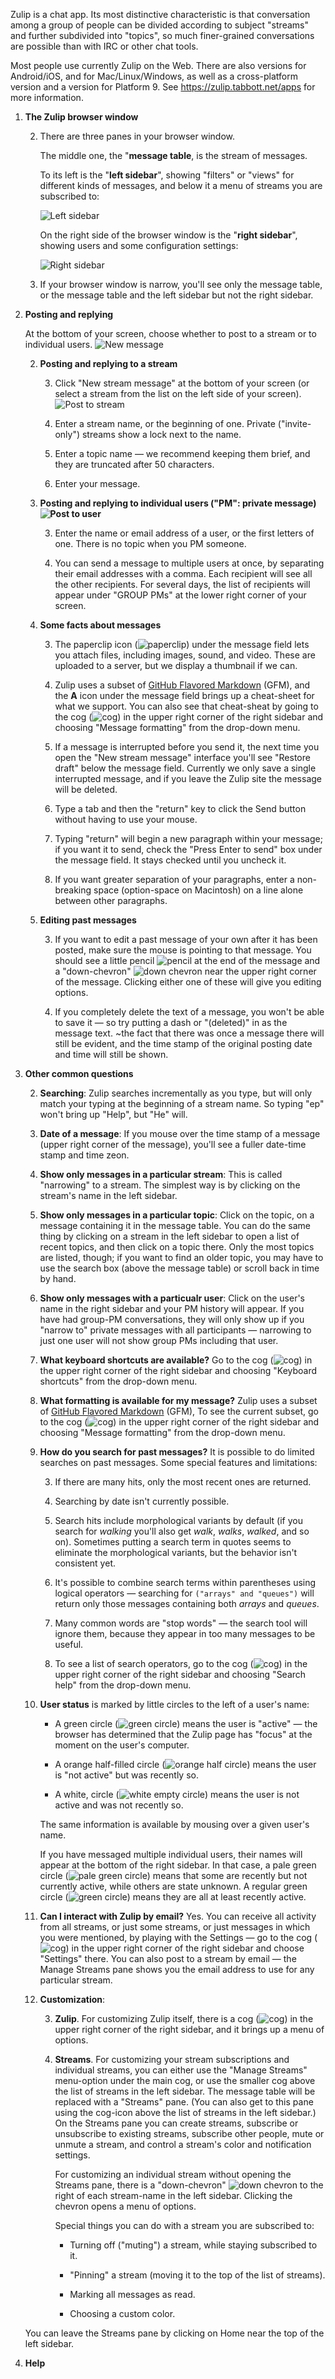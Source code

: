 Zulip is a chat app. Its most distinctive characteristic is that conversation among a group of people can be divided according to subject "streams" and further subdivided into "topics", so much finer-grained conversations are possible than with IRC or other chat tools. 

Most people use currently Zulip on the Web. There are also versions for Android/iOS, and for Mac/Linux/Windows, as well as a cross-platform version and a version for Platform 9. See https://zulip.tabbott.net/apps for more information. 

 1. **The Zulip browser window**

    2. There are three panes in your browser window. 
    
       The middle one, the "**message table**,  is the stream of messages.
       
       To its left is the "**left sidebar**", showing "filters" or "views" for different kinds of messages, and below it a menu of streams you are subscribed to:
       
       ![Left sidebar](images/left_sidebar.png)

       On the right side of the browser window is the "**right sidebar**", showing users and some configuration settings:
       
       ![Right sidebar](images/right_sidebar.png)
    
    2. If your browser  window is narrow, you'll see only the message table, or the message table and the left sidebar but not the right sidebar. 

 1. **Posting and replying**

    At the bottom of your screen, choose whether to post to a stream or to individual users. ![New message](images/new_message.png)

    2. **Posting and replying to a stream**
    
       3. Click "New stream message" at the bottom of your screen (or select a stream from the list on the left side of your screen). ![Post to stream](images/post_to_stream.png)
       
       3. Enter a stream name, or the beginning of one. Private ("invite-only") streams show a lock next to the name.
       
       3. Enter a topic name — we recommend keeping them brief, and they are truncated after 50 characters.
       
       3. Enter your message.

    2. **Posting and replying to individual users ("PM": private message) ![Post to user](images/post_to_user.png)**

       3. Enter the name or email address of a user, or the first letters of one. There is no topic when you PM someone.

       3. You can send a message to multiple users at once, by separating their email addresses with a comma. Each recipient will see all the other recipients. For several days, the list of recipients will appear under "GROUP PMs" at the lower right corner of your screen.

    2. **Some facts about messages**

       3. The paperclip icon (![paperclip](images/paperclip.png)) under the message field lets you attach files, including images, sound, and video. These are uploaded to a server, but we display a thumbnail if we can.

       3. Zulip uses a subset of [GitHub Flavored Markdown](https://github.com/adam-p/markdown-here/wiki/Markdown-Cheatsheet#tables) (GFM), and the **A** icon under the message field brings up a cheat-sheet for what we support. You can also see that cheat-sheat by going to the cog (![cog](images/cog.png)) in the upper right corner of the right sidebar and choosing "Message formatting" from the drop-down menu.

       3. If a message is interrupted before you send it, the next time you open the "New stream message" interface you'll see "Restore draft" below the message field. Currently we only save a single interrupted message, and if you leave the Zulip site the message will be deleted.

       3. Type a tab and then the "return" key to click the Send button without having to use your mouse.

       3. Typing "return" will begin a new paragraph within your message; if you want it to send, check the "Press Enter to send" box under the message field. It stays checked until you uncheck it.

       3. If you want greater separation of your paragraphs, enter a non-breaking space (option-space on Macintosh) on a line alone between other paragraphs.

    2. **Editing past messages**

       3. If you want to edit a past message of your own after it has been posted, make sure the mouse is pointing to that message. You should see a little pencil ![pencil](images/pencil.png) at the end of the message and a "down-chevron" ![down chevron](images/down_chevron.png) near the upper right corner of the message. Clicking either one of these will give you editing options.

       3. If you completely delete the text of a message, you won't be able to save it — so try putting a dash or "(deleted)" in as the message text. ~the fact that there was once a message there will still be evident, and the time stamp of the original posting date and time will still be shown.

 1. **Other common questions**

    2. **Searching**: Zulip searches incrementally as you type, but will only match your typing at the beginning of a stream name. So typing "ep" won't bring up "Help", but "He" will.

    2. **Date of a message**: If you mouse over the time stamp of a message (upper right corner of the message), you'll see a fuller date-time stamp and time zeon.

    2. **Show only messages in a particular stream**: This is called "narrowing" to a stream. The simplest way is by clicking on the stream's name in the left sidebar.

    2. **Show only messages in a particular topic**: Click on the topic, on a message containing it in the message table. You can do the same thing by clicking on a stream in the left sidebar to open a list of recent topics, and then click on a topic there. Only the most topics are listed, though; if you want to find an older topic, you may have to use the search box (above the message table) or scroll back in time by hand.

    2. **Show only messages with a particualr user**: Click on the user's name in the right sidebar and your PM history will appear. If you have had group-PM conversations, they will only show up if you "narrow to" private messages with all participants — narrowing to just one user will not show group PMs including that user.

    2. **What keyboard shortcuts are available?** Go to the cog (![cog](images/cog.png)) in the upper right corner of the right sidebar and choosing "Keyboard shortcuts" from the drop-down menu.

    2. **What formatting is available for my message?** Zulip uses a subset of [GitHub Flavored Markdown](https://github.com/adam-p/markdown-here/wiki/Markdown-Cheatsheet#tables) (GFM), To see the current subset, go to the cog (![cog](images/cog.png)) in the upper right corner of the right sidebar and choosing "Message formatting" from the drop-down menu.

    2. **How do you search for past messages?** It is possible to do limited searches on past messages. Some special features and limitations:
    
       3. If there are many hits, only the most recent ones are returned.
       
       3. Searching by date isn't currently possible. 

       3. Search hits include morphological variants by default (if you search for _walking_ you'll also get _walk_, _walks_, _walked_, and so on). Sometimes putting a search term in quotes seems to eliminate the morphological variants, but the behavior isn't consistent yet.

       3. It's possible to combine search terms within parentheses using logical operators — searching for `("arrays" and "queues")` will return only those messages containing both _arrays_ and _queues_.

       3. Many common words are "stop words" — the search tool will ignore them, because they appear in too many messages to be useful.
    
       3. To see a list of search operators, go to the cog (![cog](images/cog.png)) in the upper right corner of the right sidebar and choosing "Search help" from the drop-down menu.


    2. **User status** is marked by little circles to the left of a user's name:

       * A green circle (![green circle](images/green_circle.png)) means the user is "active" — the browser has determined that the Zulip page has "focus" at the moment on the user's computer.

       * A orange half-filled circle (![orange half circle](images/orange_half_circle.png)) means the user is "not active" but was recently so.

       * A white, circle (![white empty circle](images/white_empty_circle.png)) means the user is not active and was not recently so.

       The same information is available by mousing over a given user's name.

       If you have messaged multiple individual users, their names will appear at the bottom of the right sidebar. In that case, a pale green circle (![pale green circle](images/pale_green_circle.png)) means that some are recently but not currently active, while others are state unknown. A regular green circle (![green circle](images/green_circle.png)) means they are all at least recently active.

    2. **Can I interact with Zulip by email?** Yes. You can receive all activity from all streams, or just some streams, or just messages in which you were mentioned, by playing with the Settings — go to the cog (![cog](images/cog.png)) in the upper right corner of the right sidebar and choose "Settings" there. You can also post to a stream by email — the Manage Streams pane shows you the email address to use for any particular stream.

    2. **Customization**: 
    
       3. **Zulip**. For customizing Zulip itself, there is a cog (![cog](images/cog.png)) in the upper right corner of the right sidebar, and it brings up a menu of options.
       
       3. **Streams**. For customizing your stream subscriptions and individual streams, you can either use the "Manage Streams" menu-option under the main cog, or use the smaller cog above the list of streams in the left sidebar. The message table will be replaced with a "Streams" pane. (You can also get to this pane using the cog-icon above the list of streams in the left sidebar.) On the Streams pane you can create streams, subscribe or unsubscribe to existing streams, subscribe other people, mute or unmute a stream, and control a stream's color and notification settings.

          For customizing an individual stream without opening the Streams pane, there is a "down-chevron" ![down chevron](images/down_chevron.png) to the right of each stream-name in the left sidebar. Clicking the chevron opens a menu of options.

          Special things you can do with a stream you are subscribed to:

          * Turning off ("muting") a stream, while staying subscribed to it.

          * "Pinning" a stream (moving it to the top of the list of streams).

          * Marking all messages as read.

          * Choosing a custom color.

	  You can leave the Streams pane by clicking on Home near the top of the left sidebar.



 1. **Help**
 


